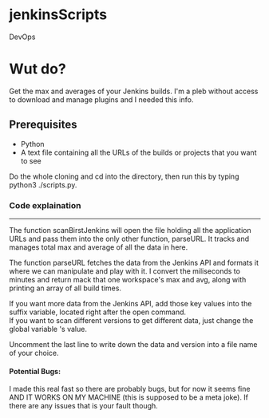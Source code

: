 # jenkinsScripts
DevOps

# Wut do?
Get the max and averages of your Jenkins builds. I'm a pleb without access to download and manage plugins and I needed this info.

## Prerequisites
* Python
* A text file containing all the URLs of the builds or projects that you want to see

Do the whole cloning and cd into the directory, then run this by typing python3 ./scripts.py.


### Code explaination 
___
The function scanBirstJenkins will open the file holding all the application URLs and pass them into the only other function, parseURL. 
It tracks and manages total max and average of all the data in here.

The function parseURL fetches the data from the Jenkins API and formats it where we can manipulate and play with it.
I convert the miliseconds to minutes and return mack that one workspace's max and avg, along with printing an array of all build times.

If you want more data from the Jenkins API, add those key values into the suffix variable, located right after the open command.  
If you want to scan different versions to get different data, just change the global variable <version>'s value.  
  
Uncomment the last line to write down the data and version into a file name of your choice.

#### Potential Bugs:
I made this real fast so there are probably bugs, but for now it seems fine AND IT WORKS ON MY MACHINE (this is supposed to be a meta joke).
If there are any issues that is your fault though. 
